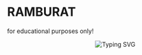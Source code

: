 # RAMBURAT
for educational purposes only!
<div align="center">
<p align="center">
  <img src="https://readme-typing-svg.demolab.com?font=Fira+Code&weight=600&size=22&pause=1000&color=00FF00&center=true&vCenter=true&width=435&lines=RAMBURAT" alt="Typing SVG" />
</p>
